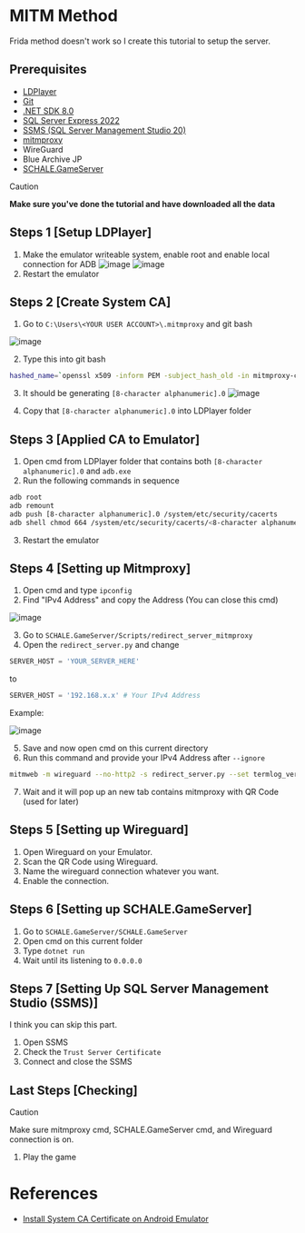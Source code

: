 # MITM Method

Frida method doesn't work so I create this tutorial to setup the server.

## Prerequisites
- [LDPlayer](https://www.ldplayer.net/)
- [Git](https://git-scm.com/)
- [.NET SDK 8.0](https://dotnet.microsoft.com/en-us/download/visual-studio-sdks)
- [SQL Server Express 2022](https://www.microsoft.com/en-us/download/details.aspx?id=104781)
- [SSMS (SQL Server Management Studio 20)](https://learn.microsoft.com/en-us/sql/ssms/download-sql-server-management-studio-ssms?view=sql-server-ver16#download-ssms)
- [mitmproxy](https://mitmproxy.org/)
- WireGuard
- Blue Archive JP
- [SCHALE.GameServer](https://github.com/Endergreen12/SCHALE.GameServer)

> [!CAUTION]  
> **Make sure you've done the tutorial and have downloaded all the data**

## Steps 1 [Setup LDPlayer]
1. Make the emulator writeable system, enable root and enable local connection for ADB
![image](https://github.com/user-attachments/assets/23160474-3021-4532-9e51-a8adac4e2e02)
![image](https://github.com/user-attachments/assets/f1db6845-df2e-4844-9deb-e0b2ca406bbb)
2. Restart the emulator

## Steps 2 [Create System CA]
1. Go to `C:\Users\<YOUR USER ACCOUNT>\.mitmproxy` and git bash

![image](https://github.com/user-attachments/assets/956d9c68-647f-4b71-a266-5b716d1005f9)

2. Type this into git bash
```bash
hashed_name=`openssl x509 -inform PEM -subject_hash_old -in mitmproxy-ca-cert.cer | head -1` && cp mitmproxy-ca-cert.cer $hashed_name.0
```

3. It should be generating `[8-character alphanumeric].0`
![image](https://github.com/user-attachments/assets/7fa05b59-5362-45c9-a49e-dcdf568097dd)

4. Copy that `[8-character alphanumeric].0` into LDPlayer folder
## Steps 3 [Applied CA to Emulator]
1. Open cmd from LDPlayer folder that contains both `[8-character alphanumeric].0` and `adb.exe`
2. Run the following commands in sequence
```bash
adb root
adb remount
adb push [8-character alphanumeric].0 /system/etc/security/cacerts
adb shell chmod 664 /system/etc/security/cacerts/<8-character alphanumeric.0>
```
3. Restart the emulator

## Steps 4 [Setting up Mitmproxy] 
1. Open cmd and type `ipconfig`
2. Find "IPv4 Address" and copy the Address (You can close this cmd)

![image](https://github.com/user-attachments/assets/13228d54-ab6c-49d0-b961-22159bfaf07e)

3. Go to `SCHALE.GameServer/Scripts/redirect_server_mitmproxy`
4. Open the `redirect_server.py` and change
```py
SERVER_HOST = 'YOUR_SERVER_HERE'
```
to
```py
SERVER_HOST = '192.168.x.x' # Your IPv4 Address
```
Example:

![image](https://github.com/user-attachments/assets/4f2281b7-5420-4e65-aaec-9b841b27a629)

5. Save and now open cmd on this current directory
6. Run this command and provide your IPv4 Address after `--ignore`
```bash
mitmweb -m wireguard --no-http2 -s redirect_server.py --set termlog_verbosity=warn --ignore [Your IP address]
```
7. Wait and it will pop up an new tab contains mitmproxy with QR Code (used for later)

## Steps 5 [Setting up Wireguard]
1. Open Wireguard on your Emulator.
2. Scan the QR Code using Wireguard.
3. Name the wireguard connection whatever you want.
4. Enable the connection.

## Steps 6 [Setting up SCHALE.GameServer]
1. Go to `SCHALE.GameServer/SCHALE.GameServer`
2. Open cmd on this current folder
3. Type `dotnet run`
4. Wait until its listening to `0.0.0.0`

## Steps 7 [Setting Up SQL Server Management Studio (SSMS)]

I think you can skip this part.

1. Open SSMS
2. Check the `Trust Server Certificate`
3. Connect and close the SSMS

## Last Steps [Checking]
> [!CAUTION]  
> Make sure mitmproxy cmd, SCHALE.GameServer cmd, and Wireguard connection is on.
1. Play the game

# References
- [Install System CA Certificate on Android Emulator](https://docs.mitmproxy.org/stable/howto-install-system-trusted-ca-android/)
